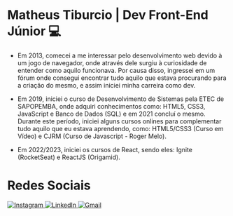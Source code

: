 # Matheus Tiburcio | Dev Front-End Júnior 💻

- Em 2013, comecei a me interessar pelo desenvolvimento web devido à um jogo de navegador, onde através dele surgiu à curiosidade de entender como aquilo funcionava. Por causa disso, ingressei em um fórum onde consegui encontrar tudo aquilo que estava procurando para a criação do mesmo, e assim iniciei minha carreira como dev.

- Em 2019, iniciei o curso de Desenvolvimento de Sistemas pela ETEC de SAPOPEMBA, onde adquiri conhecimentos como: HTML5, CSS3, JavaScript e Banco de Dados (SQL) e em 2021 concluí o mesmo. Durante este período, iniciei alguns cursos onlines para complementar tudo aquilo que eu estava aprendendo, como: HTML5/CSS3 (Curso em Vídeo) e  CJRM (Curso de Javascript - Roger Melo). 

- Em 2022/2023, iniciei os cursos de React, sendo eles: Ignite (RocketSeat) e ReactJS (Origamid).

# Redes Sociais

<div>
  <a href="https://instagram.com/tibuurci0" target="_blank">
    <img src="https://img.shields.io/badge/Instagram-E4405F?style=for-the-badge&logo=instagram&logoColor=white" alt="Instagram" />
  </a>
  <a href="https://www.linkedin.com/in/matheus-tiburcio-a12092239/" target="_blank">
    <img src="https://img.shields.io/badge/LinkedIn-0077B5?style=for-the-badge&logo=linkedin&logoColor=white" alt="LinkedIn"/>
  </a>
  <a href="mailto:contato.matheustiburcio@gmail.com" target="_blank">
    <img src="https://img.shields.io/badge/Gmail-D14836?style=for-the-badge&logo=gmail&logoColor=white" alt="Gmail"/>
  </a>
</div>

